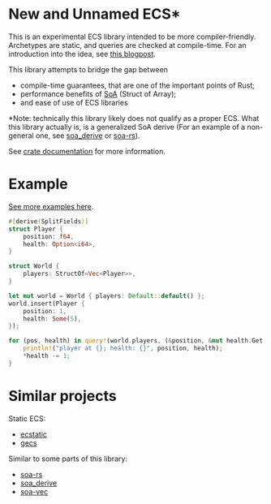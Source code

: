 # New and Unnamed ECS\*

This is an experimental ECS library intended to be more compiler-friendly. Archetypes are static, and queries are checked at compile-time. For an introduction into the idea, see [this blogpost](https://nertsal.github.io/blog/so-i-wrote-my-own-ecs/).

This library attempts to bridge the gap between
- compile-time guarantees, that are one of the important points of Rust;
- performance benefits of [SoA](https://en.wikipedia.org/wiki/AoS_and_SoA) (Struct of Array);
- and ease of use of ECS libraries

*Note: technically this library likely does not qualify as a proper ECS.
What this library actually is, is a generalized SoA derive
(For an example of a non-general one, see [soa_derive](https://crates.io/crates/soa_derive) or [soa-rs](https://crates.io/crates/soa-rs/)).

See [crate documentation](todo) for more information.

# Example

[See more examples here](examples/).

```rust
#[derive(SplitFields)]
struct Player {
    position: f64,
    health: Option<i64>,
}

struct World {
    players: StructOf<Vec<Player>>,
}

let mut world = World { players: Default::default() };
world.insert(Player {
    position: 1,
    health: Some(5),
});

for (pos, health) in query!(world.players, (&position, &mut health.Get.Some)) {
    println!("player at {}; health: {}", position, health);
    *health -= 1;
}
```

# Similar projects

Static ECS:
- [ecstatic](https://crates.io/crates/ecstatic)
- [gecs](https://crates.io/crates/gecs)

Similar to some parts of this library:
- [soa-rs](https://crates.io/crates/soa-rs/)
- [soa_derive](https://crates.io/crates/soa_derive)
- [soa-vec](https://crates.io/crates/soa-vec)
